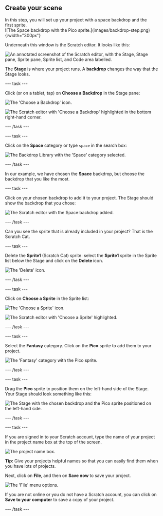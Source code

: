 ## Create your scene

<div style="display: flex; flex-wrap: wrap">
<div style="flex-basis: 200px; flex-grow: 1; margin-right: 15px;">
In this step, you will set up your project with a space backdrop and the first sprite.
</div>
<div>
![The Space backdrop with the Pico sprite.](images/backdrop-step.png){:width="300px"}
</div>
</div>

Underneath this window is the Scratch editor. It looks like this:

![An annotated screenshot of the Scratch editor, with the Stage, Stage pane, Sprite pane, Sprite list, and Code area labelled.](images/scratch-interface.png)

The **Stage** is where your project runs. A **backdrop** changes the way that the Stage looks.

--- task ---

Click (or on a tablet, tap) on **Choose a Backdrop** in the Stage pane:

![The 'Choose a Backdrop' icon.](images/backdrop-button.png)

![The Scratch editor with 'Choose a Backdrop' highlighted in the bottom right-hand corner.](images/choose-a-backdrop.png)

--- /task ---

--- task ---

Click on the **Space** category or type `space` in the search box:

![The Backdrop Library with the 'Space' category selected.](images/space-backdrops.png)

--- /task ---

In our example, we have chosen the **Space** backdrop, but choose the backdrop that you like the most.

--- task ---

Click on your chosen backdrop to add it to your project. The Stage should show the backdrop that you chose:

![The Scratch editor with the Space backdrop added.](images/inserted-backdrop.png)

--- /task ---

Can you see the sprite that is already included in your project? That is the Scratch Cat.

--- task ---

Delete the **Sprite1** (Scratch Cat) sprite: select the **Sprite1** sprite in the Sprite list below the Stage and click on the **Delete** icon.

![The 'Delete' icon.](images/delete-sprite.png)

--- /task ---

--- task ---

Click on **Choose a Sprite** in the Sprite list:

![The 'Choose a Sprite' icon.](images/sprite-button.png)

![The Scratch editor with 'Choose a Sprite' highlighted.](images/choose-a-sprite.png)

--- /task ---

--- task ---

Select the **Fantasy** category. Click on the **Pico** sprite to add them to your project.

![The 'Fantasy' category with the Pico sprite.](images/fantasy-pico.png)

--- /task ---

--- task ---

Drag the **Pico** sprite to position them on the left-hand side of the Stage. Your Stage should look something like this:

![The Stage with the chosen backdrop and the Pico sprite positioned on the left-hand side.](images/pico-on-stage.png)

--- /task ---

--- task ---

If you are signed in to your Scratch account, type the name of your project in the project name box at the top of the screen.

![The project name box.](images/project-name.png)

**Tip:** Give your projects helpful names so that you can easily find them when you have lots of projects.

Next, click on **File**, and then on **Save now** to save your project.

![The 'File' menu options.](images/file-menu.png)

If you are not online or you do not have a Scratch account, you can click on **Save to your computer** to save a copy of your project.

--- /task ---
